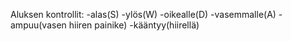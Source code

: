 Aluksen kontrollit:
-alas(S)
-ylös(W)
-oikealle(D)
-vasemmalle(A)
-ampuu(vasen hiiren painike)
-kääntyy(hiirellä)
